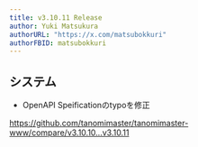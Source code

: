 ```yaml
---
title: v3.10.11 Release
author: Yuki Matsukura
authorURL: "https://x.com/matsubokkuri"
authorFBID: matsubokkuri
---
```


## システム

- OpenAPI Speificationのtypoを修正

https://github.com/tanomimaster/tanomimaster-www/compare/v3.10.10...v3.10.11


